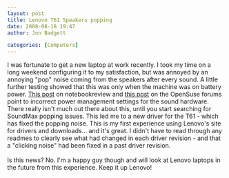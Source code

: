 ```yaml
---
layout: post
title: Lenovo T61 Speakers popping
date: 2008-08-18 19:47
author: Jon Badgett

categories: [Computers]
---
```

I was fortunate to get a new laptop at work recently.  I took my time on a long weekend configuring it to my satisfaction, but was annoyed by an annoying "pop" noise coming from the speakers after every sound.  A little further testing showed that this was only when the machine was on battery power.  <a href="http://forum.notebookreview.com/showthread.php?p=3497920">This post</a> on notebookreview and <a href="http://forums.opensuse.org/hardware/388736-strange-pop-click-sound-speakers-every-time.html">this post</a> on the OpenSuse forums point to incorrect power management settings for the sound hardware.  There really isn't much out there about this, until you start searching for SoundMax popping issues.  This led me to a new driver for the T61 - which has fixed the popping noise.  This is my first experience using Lenovo's site for drivers and downloads... and it's great.  I didn't have to read through any readmes to clearly see what had changed in each driver revision - and that a "clicking noise" had been fixed in a past driver revision. <br /><br />Is this news?  No.  I'm a happy guy though and will look at Lenovo laptops in the future from this experience.  Keep it up Lenovo!
